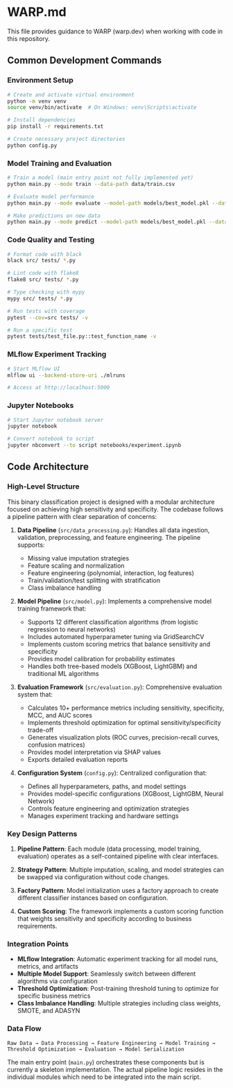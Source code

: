 # WARP.md

This file provides guidance to WARP (warp.dev) when working with code in this repository.

## Common Development Commands

### Environment Setup
```bash
# Create and activate virtual environment
python -m venv venv
source venv/bin/activate  # On Windows: venv\Scripts\activate

# Install dependencies
pip install -r requirements.txt

# Create necessary project directories
python config.py
```

### Model Training and Evaluation
```bash
# Train a model (main entry point not fully implemented yet)
python main.py --mode train --data-path data/train.csv

# Evaluate model performance
python main.py --mode evaluate --model-path models/best_model.pkl --data-path data/test.csv

# Make predictions on new data
python main.py --mode predict --model-path models/best_model.pkl --data-path data/new_data.csv
```

### Code Quality and Testing
```bash
# Format code with black
black src/ tests/ *.py

# Lint code with flake8
flake8 src/ tests/ *.py

# Type checking with mypy
mypy src/ tests/ *.py

# Run tests with coverage
pytest --cov=src tests/ -v

# Run a specific test
pytest tests/test_file.py::test_function_name -v
```

### MLflow Experiment Tracking
```bash
# Start MLflow UI
mlflow ui --backend-store-uri ./mlruns

# Access at http://localhost:5000
```

### Jupyter Notebooks
```bash
# Start Jupyter notebook server
jupyter notebook

# Convert notebook to script
jupyter nbconvert --to script notebooks/experiment.ipynb
```

## Code Architecture

### High-Level Structure
This binary classification project is designed with a modular architecture focused on achieving high sensitivity and specificity. The codebase follows a pipeline pattern with clear separation of concerns:

1. **Data Pipeline** (`src/data_processing.py`): Handles all data ingestion, validation, preprocessing, and feature engineering. The pipeline supports:
   - Missing value imputation strategies
   - Feature scaling and normalization
   - Feature engineering (polynomial, interaction, log features)
   - Train/validation/test splitting with stratification
   - Class imbalance handling

2. **Model Pipeline** (`src/model.py`): Implements a comprehensive model training framework that:
   - Supports 12 different classification algorithms (from logistic regression to neural networks)
   - Includes automated hyperparameter tuning via GridSearchCV
   - Implements custom scoring metrics that balance sensitivity and specificity
   - Provides model calibration for probability estimates
   - Handles both tree-based models (XGBoost, LightGBM) and traditional ML algorithms

3. **Evaluation Framework** (`src/evaluation.py`): Comprehensive evaluation system that:
   - Calculates 10+ performance metrics including sensitivity, specificity, MCC, and AUC scores
   - Implements threshold optimization for optimal sensitivity/specificity trade-off
   - Generates visualization plots (ROC curves, precision-recall curves, confusion matrices)
   - Provides model interpretation via SHAP values
   - Exports detailed evaluation reports

4. **Configuration System** (`config.py`): Centralized configuration that:
   - Defines all hyperparameters, paths, and model settings
   - Provides model-specific configurations (XGBoost, LightGBM, Neural Network)
   - Controls feature engineering and optimization strategies
   - Manages experiment tracking and hardware settings

### Key Design Patterns

1. **Pipeline Pattern**: Each module (data processing, model training, evaluation) operates as a self-contained pipeline with clear interfaces.

2. **Strategy Pattern**: Multiple imputation, scaling, and model strategies can be swapped via configuration without code changes.

3. **Factory Pattern**: Model initialization uses a factory approach to create different classifier instances based on configuration.

4. **Custom Scoring**: The framework implements a custom scoring function that weights sensitivity and specificity according to business requirements.

### Integration Points

- **MLflow Integration**: Automatic experiment tracking for all model runs, metrics, and artifacts
- **Multiple Model Support**: Seamlessly switch between different algorithms via configuration
- **Threshold Optimization**: Post-training threshold tuning to optimize for specific business metrics
- **Class Imbalance Handling**: Multiple strategies including class weights, SMOTE, and ADASYN

### Data Flow
```
Raw Data → Data Processing → Feature Engineering → Model Training → 
Threshold Optimization → Evaluation → Model Serialization
```

The main entry point (`main.py`) orchestrates these components but is currently a skeleton implementation. The actual pipeline logic resides in the individual modules which need to be integrated into the main script.
